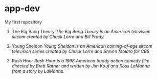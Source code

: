 # app-dev
My first repository

1. The Big Bang Theory
*The Big Bang Theory is an American television sitcom created by Chuck Lorre and Bill Prady.*

2. Young Sheldon 
*Young Sheldon is an American coming-of-age sitcom television series created by Chuck Lorre and Steven Molaro for CBS.*

3. Rush Hour
*Rush Hour is a 1998 American buddy action comedy film directed by Brett Ratner and written by Jim Kouf and Ross LaManna from a story by LaManna.*
